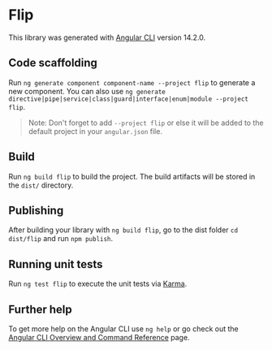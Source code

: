 # Flip

This library was generated with [Angular CLI](https://github.com/angular/angular-cli) version 14.2.0.

## Code scaffolding

Run `ng generate component component-name --project flip` to generate a new component. You can also use `ng generate directive|pipe|service|class|guard|interface|enum|module --project flip`.

> Note: Don't forget to add `--project flip` or else it will be added to the default project in your `angular.json` file.

## Build

Run `ng build flip` to build the project. The build artifacts will be stored in the `dist/` directory.

## Publishing

After building your library with `ng build flip`, go to the dist folder `cd dist/flip` and run `npm publish`.

## Running unit tests

Run `ng test flip` to execute the unit tests via [Karma](https://karma-runner.github.io).

## Further help

To get more help on the Angular CLI use `ng help` or go check out the [Angular CLI Overview and Command Reference](https://angular.io/cli) page.
